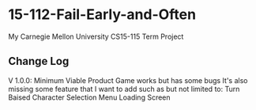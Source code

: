 # 15-112-Fail-Early-and-Often

My Carnegie Mellon University CS15-115 Term Project

## Change Log

V 1.0.0:
    Minimum Viable Product
    Game works but has some bugs
    It's also missing some feature that I want to add such as but not limited to:
        Turn Baised
        Character Selection Menu
        Loading Screen
